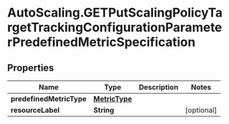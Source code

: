 # AutoScaling.GETPutScalingPolicyTargetTrackingConfigurationParameterPredefinedMetricSpecification

## Properties

Name | Type | Description | Notes
------------ | ------------- | ------------- | -------------
**predefinedMetricType** | [**MetricType**](MetricType.md) |  | 
**resourceLabel** | **String** |  | [optional] 


